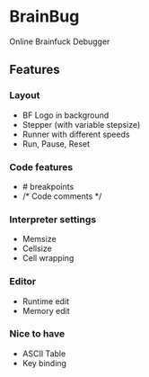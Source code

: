 # BrainBug
Online Brainfuck Debugger 

## Features

### Layout
- BF Logo in background
- Stepper (with variable stepsize)
- Runner with different speeds
- Run, Pause, Reset

### Code features
- \# breakpoints
- /* Code comments */

### Interpreter settings
- Memsize
- Cellsize
- Cell wrapping

### Editor
- Runtime edit 
- Memory edit

### Nice to have
- ASCII Table
- Key binding
